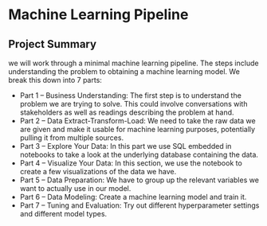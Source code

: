 # Machine Learning Pipeline

## Project Summary

we will work through a minimal machine learning pipeline. The steps include understanding the problem to obtaining a machine learning model. We break this down into 7 parts: 

- Part 1 – Business Understanding: The first step is to understand the problem we are trying to solve. This could involve conversations with stakeholders as well as readings describing the problem at hand.
- Part 2 – Data Extract-Transform-Load: We need to take the raw data we are given and make it usable for machine learning purposes, potentially pulling it from multiple sources.
- Part 3 – Explore Your Data: In this part we use SQL embedded in notebooks to take a look at the underlying database containing the data.
- Part 4 – Visualize Your Data: In this section, we use the notebook to create a few visualizations of the data we have.
- Part 5 – Data Preparation: We have to group up the relevant variables we want to actually use in our model.
- Part 6 – Data Modeling: Create a machine learning model and train it.
- Part 7 – Tuning and Evaluation: Try out different hyperparameter settings and different model types.
